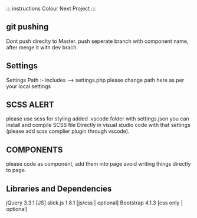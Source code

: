 ::: instructions Colour Next Project :::

git pushing
-----------
Dont push direclty to Master. push seperate branch with component name, after merge it with dev brach.

Settings
-------------------
Settings Path :- includes --> settings.php
please change path here as per your local settings

SCSS ALERT
----------
please use scss for styling added .vscode folder with settings.json you can install and compile SCSS file Directly in visual studio code with that settings (please add scss complier plugin through vscode).

COMPONENTS
---------------------
please code as component, add them into page avoid writing things directly to page.

Libraries and Dependencies
----------
jQuery 3.3.1 [JS]
slick.js 1.8.1 [js/css | optional]
Bootstrap 4.1.3 [css only | optional]
